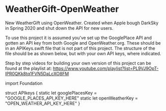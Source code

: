 # WeatherGift-OpenWeather
New WeatherGift using OpenWeather. Created when Apple bough DarkSky in Spring 2020 and shut down the API for new users.

To use this project it is assumed you've set up the GooglePlace API and gotten an API key from both Google and OpenWeather.org. These should be in an APIKeys.swift file that is not part of this project. The structure of the file should be as shown below, but with your own API keys, where indicated.

Step by step videos for building your own version of this project can be found at the playlist at:
https://www.youtube.com/playlist?list=PL9VJ9OpT-IPR0QKk8tq1FVN5DaLcXO8FM

import Foundation

struct APIkeys {
    static let googlePlacesKey = "GOOGLE_PLACES_API_KEY_HERE"
    static let openWeatherKey = "OPEN_WEATHER_API_KEY_HERE"
}
